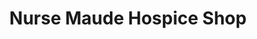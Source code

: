 ---
title: "Nurse Maude Hospice Shop"
url: /christchurch/nurse-maude-hospice-shop/
shop: charity
---
